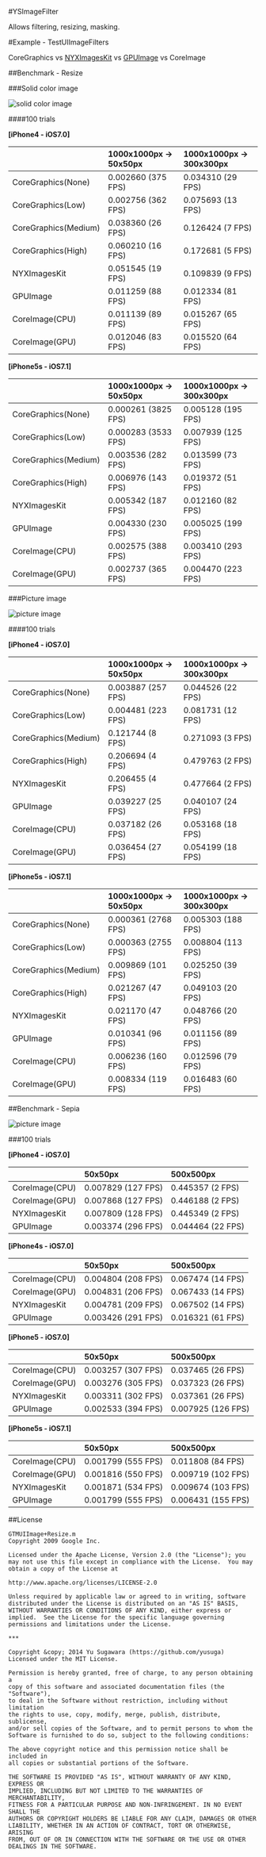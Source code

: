 #YSImageFilter

Allows filtering, resizing, masking.

#Example - TestUIImageFilters

CoreGraphics vs [NYXImagesKit](https://github.com/Nyx0uf/NYXImagesKit) vs [GPUImage](https://github.com/BradLarson/GPUImage) vs CoreImage

##Benchmark - Resize

###Solid color image

![solid color image](http://cl.ly/image/2N2F3f2w1q16/solid.png)

####100 trials

**[iPhone4 - iOS7.0]**

||1000x1000px -> 50x50px|1000x1000px -> 300x300px|
|:---|:---|:---|
|CoreGraphics(None)|0.002660 (375 FPS)|0.034310 (29 FPS)|
|CoreGraphics(Low)|0.002756 (362 FPS)|0.075693 (13 FPS)|
|CoreGraphics(Medium)|0.038360 (26 FPS)|0.126424 (7 FPS)|
|CoreGraphics(High)|0.060210 (16 FPS)|0.172681 (5 FPS)|
|NYXImagesKit|0.051545 (19 FPS)|0.109839 (9 FPS)|
|GPUImage|0.011259 (88 FPS)|0.012334 (81 FPS)|
|CoreImage(CPU)|0.011139 (89 FPS)|0.015267 (65 FPS)|
|CoreImage(GPU)|0.012046 (83 FPS)|0.015520 (64 FPS)|

**[iPhone5s - iOS7.1]**

||1000x1000px -> 50x50px|1000x1000px -> 300x300px|
|:---|:---|:---|
|CoreGraphics(None)|0.000261 (3825 FPS)|0.005128 (195 FPS)|
|CoreGraphics(Low)|0.000283 (3533 FPS)|0.007939 (125 FPS)|
|CoreGraphics(Medium)|0.003536 (282 FPS)|0.013599 (73 FPS)|
|CoreGraphics(High)|0.006976 (143 FPS)|0.019372 (51 FPS)|
|NYXImagesKit|0.005342 (187 FPS)|0.012160 (82 FPS)|
|GPUImage|0.004330 (230 FPS)|0.005025 (199 FPS)|
|CoreImage(CPU)|0.002575 (388 FPS)|0.003410 (293 FPS)|
|CoreImage(GPU)|0.002737 (365 FPS)|0.004470 (223 FPS)|

###Picture image

![picture image](http://cl.ly/image/2R0R3l0o0q35/cat.png)

####100 trials

**[iPhone4 - iOS7.0]**

||1000x1000px -> 50x50px|1000x1000px -> 300x300px|
|:---|:---|:---|
|CoreGraphics(None)|0.003887 (257 FPS)|0.044526 (22 FPS)|
|CoreGraphics(Low)|0.004481 (223 FPS)|0.081731 (12 FPS)|
|CoreGraphics(Medium)|0.121744 (8 FPS)|0.271093 (3 FPS)|
|CoreGraphics(High)|0.206694 (4 FPS)|0.479763 (2 FPS)|
|NYXImagesKit|0.206455 (4 FPS)|0.477664 (2 FPS)|
|GPUImage|0.039227 (25 FPS)|0.040107 (24 FPS)|
|CoreImage(CPU)|0.037182 (26 FPS)|0.053168 (18 FPS)|
|CoreImage(GPU)|0.036454 (27 FPS)|0.054199 (18 FPS)|

**[iPhone5s - iOS7.1]**

||1000x1000px -> 50x50px|1000x1000px -> 300x300px|
|:---|:---|:---|
|CoreGraphics(None)|0.000361 (2768 FPS)|0.005303 (188 FPS)|
|CoreGraphics(Low)|0.000363 (2755 FPS)|0.008804 (113 FPS)|
|CoreGraphics(Medium)|0.009869 (101 FPS)|0.025250 (39 FPS)|
|CoreGraphics(High)|0.021267 (47 FPS)|0.049103 (20 FPS)|
|NYXImagesKit|0.021170 (47 FPS)|0.048766 (20 FPS)|
|GPUImage|0.010341 (96 FPS)|0.011156 (89 FPS)|
|CoreImage(CPU)|0.006236 (160 FPS)|0.012596 (79 FPS)|
|CoreImage(GPU)|0.008334 (119 FPS)|0.016483 (60 FPS)|

##Benchmark - Sepia

![picture image](http://cl.ly/image/2R0R3l0o0q35/cat.png)

###100 trials

**[iPhone4 - iOS7.0]**

||50x50px|500x500px|
|:---|:---|:---|
|CoreImage(CPU)|0.007829 (127 FPS)|0.445357 (2 FPS)|
|CoreImage(GPU)|0.007868 (127 FPS)|0.446188 (2 FPS)|
|NYXImagesKit|0.007809 (128 FPS)|0.445349 (2 FPS)|
|GPUImage|0.003374 (296 FPS)|0.044464 (22 FPS)|

**[iPhone4s - iOS7.0]**

||50x50px|500x500px|
|:---|:---|:---|
|CoreImage(CPU)|0.004804 (208 FPS)|0.067474 (14 FPS)|
|CoreImage(GPU)|0.004831 (206 FPS)|0.067433 (14 FPS)|
|NYXImagesKit|0.004781 (209 FPS)|0.067502 (14 FPS)|
|GPUImage|0.003426 (291 FPS)|0.016321 (61 FPS)|

**[iPhone5 - iOS7.0]**

||50x50px|500x500px|
|:---|:---|:---|
|CoreImage(CPU)|0.003257 (307 FPS)|0.037465 (26 FPS)|
|CoreImage(GPU)|0.003276 (305 FPS)|0.037323 (26 FPS)|
|NYXImagesKit|0.003311 (302 FPS)|0.037361 (26 FPS)|
|GPUImage|0.002533 (394 FPS)|0.007925 (126 FPS)|

**[iPhone5s - iOS7.1]**

||50x50px|500x500px|
|:---|:---|:---|
|CoreImage(CPU)|0.001799 (555 FPS)|0.011808 (84 FPS)|
|CoreImage(GPU)|0.001816 (550 FPS)|0.009719 (102 FPS)|
|NYXImagesKit|0.001871 (534 FPS)|0.009674 (103 FPS)|
|GPUImage|0.001799 (555 FPS)|0.006431 (155 FPS)|


##License

    GTMUIImage+Resize.m
    Copyright 2009 Google Inc.
    
    Licensed under the Apache License, Version 2.0 (the "License"); you may not use this file except in compliance with the License.  You may obtain a copy of the License at
     
    http://www.apache.org/licenses/LICENSE-2.0
 
    Unless required by applicable law or agreed to in writing, software distributed under the License is distributed on an "AS IS" BASIS, WITHOUT WARRANTIES OR CONDITIONS OF ANY KIND, either express or implied.  See the License for the specific language governing permissions and limitations under the License.

    ***

    Copyright &copy; 2014 Yu Sugawara (https://github.com/yusuga)
    Licensed under the MIT License.    

    Permission is hereby granted, free of charge, to any person obtaining a 
    copy of this software and associated documentation files (the "Software"),
    to deal in the Software without restriction, including without limitation
    the rights to use, copy, modify, merge, publish, distribute, sublicense,
    and/or sell copies of the Software, and to permit persons to whom the
    Software is furnished to do so, subject to the following conditions:
    
    The above copyright notice and this permission notice shall be included in
    all copies or substantial portions of the Software.

    THE SOFTWARE IS PROVIDED "AS IS", WITHOUT WARRANTY OF ANY KIND, EXPRESS OR 
    IMPLIED, INCLUDING BUT NOT LIMITED TO THE WARRANTIES OF MERCHANTABILITY,
    FITNESS FOR A PARTICULAR PURPOSE AND NON-INFRINGEMENT. IN NO EVENT SHALL THE
    AUTHORS OR COPYRIGHT HOLDERS BE LIABLE FOR ANY CLAIM, DAMAGES OR OTHER
    LIABILITY, WHETHER IN AN ACTION OF CONTRACT, TORT OR OTHERWISE, ARISING
    FROM, OUT OF OR IN CONNECTION WITH THE SOFTWARE OR THE USE OR OTHER
    DEALINGS IN THE SOFTWARE.    